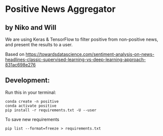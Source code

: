 # Positive News Aggregator

## by Niko and Will

We are using Keras & TensorFlow to filter positive from non-positive news, and present the results to a user.

Based on https://towardsdatascience.com/sentiment-analysis-on-news-headlines-classic-supervised-learning-vs-deep-learning-approach-831ac698e276


## Development:

Run this in your terminal:

    conda create -n positive
    conda activate positive
    pip install -r requirements.txt -U --user


To save new requirements

    pip list --format=freeze > requirements.txt